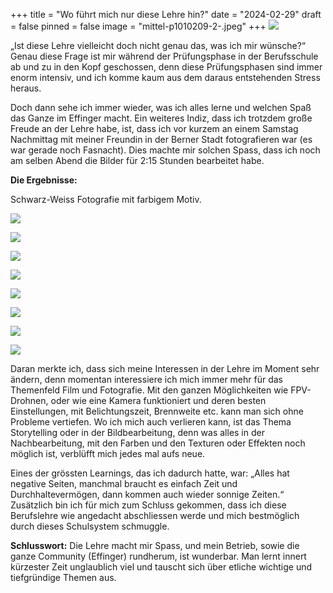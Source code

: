 +++
title = "Wo führt mich nur diese Lehre hin?"
date = "2024-02-29"
draft = false
pinned = false
image = "mittel-p1010209-2-.jpeg"
+++
![](mittel-p1010209-2-.jpeg)

„Ist diese Lehre vielleicht doch nicht genau das, was ich mir wünsche?“ Genau diese Frage ist mir während der Prüfungsphase in der Berufsschule ab und zu in den Kopf geschossen, denn diese Prüfungsphasen sind immer enorm intensiv, und ich komme kaum aus dem daraus entstehenden Stress heraus.



Doch dann sehe ich immer wieder, was ich alles lerne und welchen Spaß das Ganze im Effinger macht. Ein weiteres Indiz, dass ich trotzdem große Freude an der Lehre habe, ist, dass ich vor kurzem an einem Samstag Nachmittag mit meiner Freundin in der Berner Stadt fotografieren war (es war gerade noch Fasnacht). Dies machte mir solchen Spass, dass ich noch am selben Abend die Bilder für 2:15 Stunden bearbeitet habe.

**Die Ergebnisse:**

Schwarz-Weiss Fotografie mit farbigem Motiv.

![](mittel-p1010185-2-.jpeg)

![](gross-p1010143-2-.jpeg)

![](gross-p1010135-2-.jpeg)

![](mittel-p1010136-2-.jpeg)

![](mittel-p1010151-2-.jpeg)

![](mittel-p1010207-2-.jpeg)

![](gross-p1010146-2-.jpeg)

![](mittel-p1010193-2-.jpeg)

Daran merkte ich, dass sich meine Interessen in der Lehre im Moment sehr ändern, denn momentan interessiere ich mich immer mehr für das Themenfeld Film und Fotografie. Mit den ganzen Möglichkeiten wie FPV-Drohnen, oder wie eine Kamera funktioniert und deren besten Einstellungen, mit Belichtungszeit, Brennweite etc. kann man sich ohne Probleme vertiefen. Wo ich mich auch verlieren kann, ist das Thema Storytelling oder in der Bildbearbeitung, denn was alles in der Nachbearbeitung, mit den Farben und den Texturen oder Effekten noch möglich ist, verblüfft mich jedes mal aufs neue.

Eines der grössten Learnings, das ich dadurch hatte, war: „Alles hat negative Seiten, manchmal braucht es einfach Zeit und Durchhaltevermögen, dann kommen auch wieder sonnige Zeiten.“ Zusätzlich bin ich für mich zum Schluss gekommen, dass ich diese Berufslehre wie angedacht abschliessen werde und mich bestmöglich durch dieses Schulsystem schmuggle.



**Schlusswort:** Die Lehre macht mir Spass, und mein Betrieb, sowie die ganze Community (Effinger) rundherum, ist wunderbar. Man lernt innert kürzester Zeit unglaublich viel und tauscht sich über etliche wichtige und tiefgründige Themen aus.